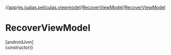 //[app](../../../index.md)/[es.jualas.peliculas.viewmodel](../index.md)/[RecoverViewModel](index.md)/[RecoverViewModel](-recover-view-model.md)

# RecoverViewModel

[androidJvm]\
constructor()
